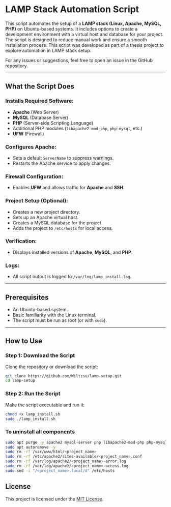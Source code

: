 # LAMP Stack Automation Script

This script automates the setup of a **LAMP stack (Linux, Apache, MySQL, PHP)** on Ubuntu-based systems. It includes options to create a development environment with a virtual host and database for your project. The script is designed to reduce manual work and ensure a smooth installation process.
This script was developed as part of a thesis project to explore automation in LAMP stack setup.

For any issues or suggestions, feel free to open an issue in the GitHub repository.

---

## What the Script Does

### Installs Required Software:
- **Apache** (Web Server)
- **MySQL** (Database Server)
- **PHP** (Server-side Scripting Language)
- Additional PHP modules (`libapache2-mod-php`, `php-mysql`, etc.)
- **UFW** (Firewall)

### Configures Apache:
- Sets a default `ServerName` to suppress warnings.
- Restarts the Apache service to apply changes.

### Firewall Configuration:
- Enables **UFW** and allows traffic for **Apache** and **SSH**.

### Project Setup (Optional):
- Creates a new project directory.
- Sets up an Apache virtual host.
- Creates a MySQL database for the project.
- Adds the project to `/etc/hosts` for local access.

### Verification:
- Displays installed versions of **Apache**, **MySQL**, and **PHP**.

### Logs:
- All script output is logged to `/var/log/lamp_install.log`.

---

## Prerequisites
- An Ubuntu-based system.
- Basic familiarity with the Linux terminal.
- The script must be run as root (or with `sudo`).

---

## How to Use

### Step 1: Download the Script
Clone the repository or download the script:
```bash
git clone https://github.com/Wiltzsu/lamp-setup.git
cd lamp-setup
```
### Step 2: Run the Script
Make the script executable and run it:
```bash
chmod +x lamp_install.sh
sudo ./lamp_install.sh
```
### To uninstall all components
```bash
sudo apt purge -y apache2 mysql-server php libapache2-mod-php php-mysql
sudo apt autoremove -y
sudo rm -rf /var/www/html/<project_name>
sudo rm -rf /etc/apache2/sites-available/<project_name>.conf
sudo rm -rf /var/log/apache2/<project_name>-error.log
sudo rm -rf /var/log/apache2/<project_name>-access.log
sudo sed -i "/<project_name>.local/d" /etc/hosts
```
## License

This project is licensed under the [MIT License](LICENSE).